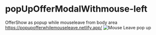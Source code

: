 # popUpOfferModalWithmouse-left
OfferShow as popup while mouseleave from body area
https://popupofferwhilemouseleave.netlify.app/
![Mouse Leave pop up](https://github.com/mosaraf-nissan/popUpOfferModalWithmouse-left/assets/117709837/08e68666-0f7e-4386-b2c1-e63ee01ecac7)
